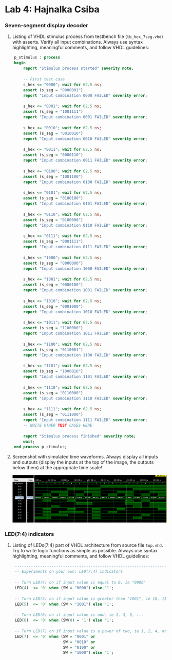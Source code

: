 # Lab 4: Hajnalka Csiba

### Seven-segment display decoder

1. Listing of VHDL stimulus process from testbench file (`tb_hex_7seg.vhd`) with asserts. Verify all input combinations. Always use syntax highlighting, meaningful comments, and follow VHDL guidelines:

```vhdl
    p_stimulus : process
    begin
        report "Stimulus process started" severity note;

        -- First test case
        s_hex <= "0000"; wait for 62.5 ns;
        assert (s_seg = "0000001")
        report "Input combination 0000 FAILED" severity error;
        
        s_hex <= "0001"; wait for 62.5 ns;
        assert (s_seg = "1001111")
        report "Input combination 0001 FAILED" severity error;
        
        s_hex <= "0010"; wait for 62.5 ns;
        assert (s_seg = "0010010")
        report "Input combination 0010 FAILED" severity error;
        
        s_hex <= "0011"; wait for 62.5 ns;
        assert (s_seg = "0000110")
        report "Input combination 0011 FAILED" severity error;
        
        s_hex <= "0100"; wait for 62.5 ns;
        assert (s_seg = "1001100")
        report "Input combination 0100 FAILED" severity error;
        
        s_hex <= "0101"; wait for 62.5 ns;
        assert (s_seg = "0100100")
        report "Input combination 0101 FAILED" severity error;
        
        s_hex <= "0110"; wait for 62.5 ns;
        assert (s_seg = "0100000")
        report "Input combination 0110 FAILED" severity error;
        
        s_hex <= "0111"; wait for 62.5 ns;
        assert (s_seg = "0001111")
        report "Input combination 0111 FAILED" severity error;
        
        s_hex <= "1000"; wait for 62.5 ns;
        assert (s_seg = "0000000")
        report "Input combination 1000 FAILED" severity error;
        
        s_hex <= "1001"; wait for 62.5 ns;
        assert (s_seg = "0000100")
        report "Input combination 1001 FAILED" severity error;
        
        s_hex <= "1010"; wait for 62.5 ns;
        assert (s_seg = "0001000")
        report "Input combination 1010 FAILED" severity error;
        
        s_hex <= "1011"; wait for 62.5 ns;
        assert (s_seg = "1100000")
        report "Input combination 1011 FAILED" severity error;
        
        s_hex <= "1100"; wait for 62.5 ns;
        assert (s_seg = "0110001")
        report "Input combination 1100 FAILED" severity error;      
        
        s_hex <= "1101"; wait for 62.5 ns;
        assert (s_seg = "1000010")
        report "Input combination 1101 FAILED" severity error;
        
        s_hex <= "1110"; wait for 62.5 ns;
        assert (s_seg = "0110000")
        report "Input combination 1110 FAILED" severity error;
        
        s_hex <= "1111"; wait for 62.5 ns;
        assert (s_seg = "0111000")
        report "Input combination 1111 FAILED" severity error;
        -- WRITE OTHER TEST CASES HERE

        report "Stimulus process finished" severity note;
        wait;
    end process p_stimulus;
```

2. Screenshot with simulated time waveforms. Always display all inputs and outputs (display the inputs at the top of the image, the outputs below them) at the appropriate time scale!

   ![your figure](vivado2.png)

### LED(7:4) indicators

1. Listing of LEDs(7:4) part of VHDL architecture from source file `top.vhd`. Try to write logic functions as simple as possible. Always use syntax highlighting, meaningful comments, and follow VHDL guidelines:

   ```vhdl
    --------------------------------------------------------------------
    -- Experiments on your own: LED(7:4) indicators

    -- Turn LED(4) on if input value is equal to 0, ie "0000"
    LED(4)  <= '0' when (SW = "0000") else '1';
     
    -- Turn LED(5) on if input value is greater than "1001", ie 10, 11, 12, ...
    LED(5)  <= '0' when (SW > "1001") else '1';
    
    -- Turn LED(6) on if input value is odd, ie 1, 3, 5, ...
    LED(6)  <= '0' when (SW(0) = '1') else '1';
   
    -- Turn LED(7) on if input value is a power of two, ie 1, 2, 4, or 8
    LED(7)  <= '0' when (SW = "0001" or 
                         SW = "0010" or 
                         SW = "0100" or 
                         SW = "1000") else '1';

   ```
